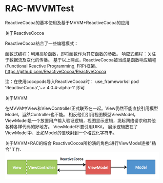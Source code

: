 # RAC-MVVMTest
ReactiveCocoa的基本使用及基于MVVM+ReactiveCocoa的应用

关于ReactiveCocoa

ReactiveCocoa结合了一些编程模式：

函数式编程：利用高阶函数，即将函数作为其它函数的参数。
响应式编程：关注于数据流及变化的传播。
基于以上两点，ReactiveCocoa被当成是函数响应编程(Functional Reactive Programming, FRP)框架。
https://github.com/ReactiveCocoa/ReactiveCocoa

注：在使用cocopods导入ReactiveCocoa时：
use_frameworks!
pod 'ReactiveCocoa','~> 4.0.4-alpha-1' 即可

关于MVVM

在MVVM中View和ViewController正式联系在一起。View仍然不能直接引用模型Model，当然Controller也不能。
相反他们引用视图模型ViewModel。
ViewModel是一个放置用户输入验证逻辑，视图显示逻辑，发起网络请求和其他各种各样代码的好地方。
ViewModel不要引用UIKit。
展示逻辑放在了ViewModel中，比如Model的值映射到一个格式化字符串。

关于MVVM+RAC的结合
ReactiveCocoa所扮演的角色:进行ViewModel连接"粘合"工作.
![image](https://github.com/MikeZhangpy/RAC-MVVMTest/blob/master/simple.png) 
